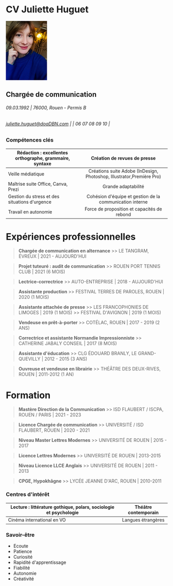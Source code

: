 # CV Juliette Huguet

![Portrait de Juliette Huguet.](CV.png "Portrait de Juliette Huguet.")

## Chargée de communication

###### 09.03.1992 | 76000, Rouen - Permis B
###### juliette.huguet@doaDBN.com |  | 06 07 08 09 10 |

### Compétences clés

| Rédaction : excellentes orthographe, grammaire, syntaxe  | Création de revues de presse |
| ------------- |:-------------:|
| Veille médiatique     | Créations suite Adobe (InDesign, Photoshop, Illustrator,Première Pro)     |
| Maîtrise suite Office, Canva, Prezi     | Grande adaptabilité     |
| Gestion du stress et des situations d'urgence      | Cohésion d'équipe et gestion de la communication interne     |
| Travail en autonomie      | Force de proposition et capacités de rebond     |

# Expériences professionnelles

> **Chargée de communication en alternance**
       >> LE TANGRAM, ÉVREUX | 2021 - AUJOURD'HUI
        
> **Projet tuteuré : audit de communication**
     >> ROUEN PORT TENNIS CLUB | 2021 (6 MOIS)
  
> **Lectrice-correctrice**
      >> AUTO-ENTREPRISE | 2018 - AUJOURD'HUI
    
> **Assistante production**
       >> FESTIVAL TERRES DE PAROLES, ROUEN | 2020 (1 MOIS)

> **Assistante attachée de presse**
       >> LES FRANCOPHONIES DE LIMOGES | 2019 (1 MOIS)
       >> FESTIVAL D'AVIGNON | 2019 (1 MOIS)

> **Vendeuse en prêt-à-porter**
       >> COTÉLAC, ROUEN | 2017 - 2019 (2 ANS)
    
> **Correctrice et assistante Normandie Impressionniste**
       >> CATHERINE JABALY CONSEIL | 2017 (8 MOIS)
    
> **Assistante d'éducation**
       >> CLG ÉDOUARD BRANLY, LE GRAND-QUEVILLY | 2012 - 2015 (3 ANS)

> **Ouvreuse et vendeuse en librairie**
       >> THÉÂTRE DES DEUX-RIVES, ROUEN | 2011-2012 (1 AN)
    
# Formation

> **Mastère Direction de la Communication**
       >> ISD FLAUBERT / ISCPA, ROUEN / PARIS | 2021 - 2023
        
> **Licence Chargée de communication**
       >> UNIVERSITÉ / ISD FLAUBERT, ROUEN | 2020 - 2021
  
> **Niveau Master Lettres Modernes**
      >> UNIVERSITÉ DE ROUEN | 2015 - 2017
    
> **Licence Lettres Modernes**
       >> UNIVERSITÉ DE ROUEN | 2013-2015

> **Niveau Licence LLCE Anglais**
      >> UNIVERSITÉ DE ROUEN | 2011 - 2013

> **CPGE, Hypokhâgne**
      >> LYCÉE JEANNE D'ARC, ROUEN | 2010-2011
      
### Centres d'intérêt

| Lecture : littérature gothique, polars, sociologie et psychologie  | Théâtre contemporain |
| ------------- |:-------------:|
| Cinéma international en VO     | Langues étrangères     |

### Savoir-être

* Ecoute
* Patience
* Curiosité
* Rapidité d'apprentissage
* Fiabilité
* Autonomie
* Créativité
